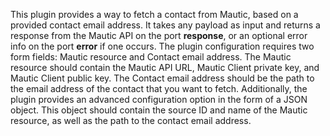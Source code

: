 This plugin provides a way to fetch a contact from Mautic, based on a provided contact email address. It takes any payload as input and returns a response from the Mautic API on the port **response**, or an optional error info on the port **error** if one occurs. The plugin configuration requires two form fields: Mautic resource and Contact email address. The Mautic resource should contain the Mautic API URL, Mautic Client private key, and Mautic Client public key. The Contact email address should be the path to the email address of the contact that you want to fetch. Additionally, the plugin provides an advanced configuration option in the form of a JSON object. This object should contain the source ID and name of the Mautic resource, as well as the path to the contact email address.

